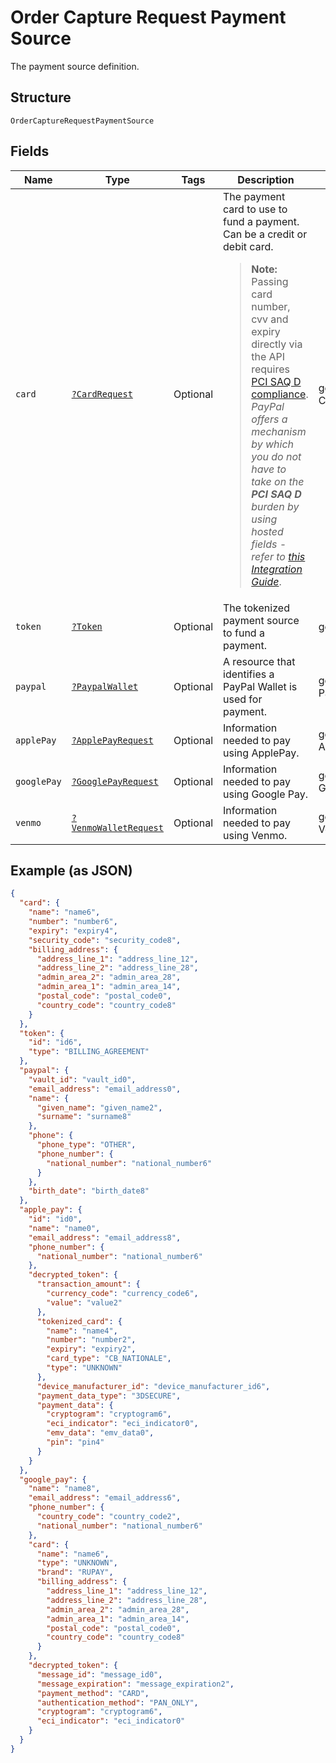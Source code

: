 
# Order Capture Request Payment Source

The payment source definition.

## Structure

`OrderCaptureRequestPaymentSource`

## Fields

| Name | Type | Tags | Description | Getter | Setter |
|  --- | --- | --- | --- | --- | --- |
| `card` | [`?CardRequest`](../../doc/models/card-request.md) | Optional | The payment card to use to fund a payment. Can be a credit or debit card.<blockquote><strong>Note:</strong> Passing card number, cvv and expiry directly via the API requires <a href="https://www.pcisecuritystandards.org/pci_security/completing_self_assessment"> PCI SAQ D compliance</a>. <br>*PayPal offers a mechanism by which you do not have to take on the <strong>PCI SAQ D</strong> burden by using hosted fields - refer to <a href="https://developer.paypal.com/docs/checkout/advanced/integrate/">this Integration Guide</a>*.</blockquote> | getCard(): ?CardRequest | setCard(?CardRequest card): void |
| `token` | [`?Token`](../../doc/models/token.md) | Optional | The tokenized payment source to fund a payment. | getToken(): ?Token | setToken(?Token token): void |
| `paypal` | [`?PaypalWallet`](../../doc/models/paypal-wallet.md) | Optional | A resource that identifies a PayPal Wallet is used for payment. | getPaypal(): ?PaypalWallet | setPaypal(?PaypalWallet paypal): void |
| `applePay` | [`?ApplePayRequest`](../../doc/models/apple-pay-request.md) | Optional | Information needed to pay using ApplePay. | getApplePay(): ?ApplePayRequest | setApplePay(?ApplePayRequest applePay): void |
| `googlePay` | [`?GooglePayRequest`](../../doc/models/google-pay-request.md) | Optional | Information needed to pay using Google Pay. | getGooglePay(): ?GooglePayRequest | setGooglePay(?GooglePayRequest googlePay): void |
| `venmo` | [`?VenmoWalletRequest`](../../doc/models/venmo-wallet-request.md) | Optional | Information needed to pay using Venmo. | getVenmo(): ?VenmoWalletRequest | setVenmo(?VenmoWalletRequest venmo): void |

## Example (as JSON)

```json
{
  "card": {
    "name": "name6",
    "number": "number6",
    "expiry": "expiry4",
    "security_code": "security_code8",
    "billing_address": {
      "address_line_1": "address_line_12",
      "address_line_2": "address_line_28",
      "admin_area_2": "admin_area_28",
      "admin_area_1": "admin_area_14",
      "postal_code": "postal_code0",
      "country_code": "country_code8"
    }
  },
  "token": {
    "id": "id6",
    "type": "BILLING_AGREEMENT"
  },
  "paypal": {
    "vault_id": "vault_id0",
    "email_address": "email_address0",
    "name": {
      "given_name": "given_name2",
      "surname": "surname8"
    },
    "phone": {
      "phone_type": "OTHER",
      "phone_number": {
        "national_number": "national_number6"
      }
    },
    "birth_date": "birth_date8"
  },
  "apple_pay": {
    "id": "id0",
    "name": "name0",
    "email_address": "email_address8",
    "phone_number": {
      "national_number": "national_number6"
    },
    "decrypted_token": {
      "transaction_amount": {
        "currency_code": "currency_code6",
        "value": "value2"
      },
      "tokenized_card": {
        "name": "name4",
        "number": "number2",
        "expiry": "expiry2",
        "card_type": "CB_NATIONALE",
        "type": "UNKNOWN"
      },
      "device_manufacturer_id": "device_manufacturer_id6",
      "payment_data_type": "3DSECURE",
      "payment_data": {
        "cryptogram": "cryptogram6",
        "eci_indicator": "eci_indicator0",
        "emv_data": "emv_data0",
        "pin": "pin4"
      }
    }
  },
  "google_pay": {
    "name": "name8",
    "email_address": "email_address6",
    "phone_number": {
      "country_code": "country_code2",
      "national_number": "national_number6"
    },
    "card": {
      "name": "name6",
      "type": "UNKNOWN",
      "brand": "RUPAY",
      "billing_address": {
        "address_line_1": "address_line_12",
        "address_line_2": "address_line_28",
        "admin_area_2": "admin_area_28",
        "admin_area_1": "admin_area_14",
        "postal_code": "postal_code0",
        "country_code": "country_code8"
      }
    },
    "decrypted_token": {
      "message_id": "message_id0",
      "message_expiration": "message_expiration2",
      "payment_method": "CARD",
      "authentication_method": "PAN_ONLY",
      "cryptogram": "cryptogram6",
      "eci_indicator": "eci_indicator0"
    }
  }
}
```

